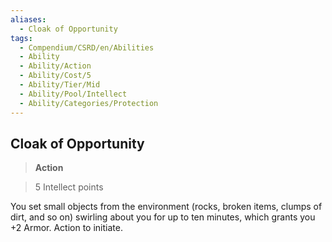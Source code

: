 ```yaml
---
aliases:
  - Cloak of Opportunity
tags:
  - Compendium/CSRD/en/Abilities
  - Ability
  - Ability/Action
  - Ability/Cost/5
  - Ability/Tier/Mid
  - Ability/Pool/Intellect
  - Ability/Categories/Protection
---
```

    
      
## Cloak of Opportunity      
>**Action**      
>5 Intellect points    
      
You set small objects from the environment (rocks, broken items, clumps of dirt, and so on) swirling about you for up to ten minutes, which grants you +2 Armor. Action to initiate.